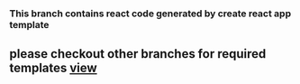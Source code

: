 ### This branch contains react code generated by create react app template

## please checkout other branches for required templates [view](https://github.com/hamsa-vd/templates/branches)

